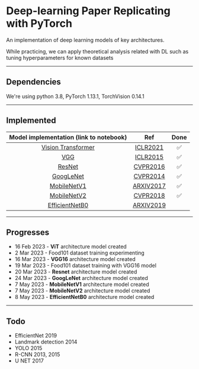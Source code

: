 # Deep-learning Paper Replicating with PyTorch
An implementation of deep learning models of key architectures.

While practicing, we can apply theoretical analysis related with DL such as tuning hyperparameters for known datasets
<hr>

## Dependencies
We're using python 3.8, PyTorch 1.13.1, TorchVision 0.14.1
<hr>

## Implemented
|Model implementation (link to notebook)|Ref|Done|
|:------------------------------------:|:-----------:|:----:|
|[Vision Transformer](./notebook_replicating/ViT_architecture.ipynb)|[ICLR2021](https://arxiv.org/abs/2010.11929)|✅|
|[VGG](./notebook_replicating/VGG-16_architecture.ipynb)|[ICLR2015](https://arxiv.org/pdf/1409.1556.pdf)|✅|
|[ResNet](./notebook_replicating/Resnet_architecture.ipynb)|[CVPR2016](https://arxiv.org/pdf/1512.03385.pdf)|✅|
|[GoogLeNet](./notebook_replicating/GoogLeNet_architecture.ipynb)|[CVPR2014](https://arxiv.org/pdf/1409.4842.pdf)|✅|
|[MobileNetV1](./notebook_replicating/MobileNetV1_architecture.ipynb)|[ARXIV2017](https://arxiv.org/abs/1704.04861)|✅|
|[MobileNetV2](./notebook_replicating/MobileNetV2_architecture.ipynb)|[CVPR2018](https://arxiv.org/abs/1801.04381)|✅|
|[EfficientNetB0](./notebook_replicating/EffcientNet_architecture.ipynb)|[ARXIV2019](https://ieeexplore.ieee.org/document/8578843)||
<hr>

## Progresses
- 16 Feb 2023 - **ViT** architecture model created
- 2 Mar 2023 - Food101 dataset training experimenting
- 16 Mar 2023 - **VGG16** architecture model created
- 19 Mar 2023 - Food101 dataset training with VGG16 model
- 20 Mar 2023 - **Resnet** architecture model created
- 24 Mar 2023 - **GoogLeNet** architecture model created
- 7 May 2023 - **MobileNetV1** architecture model created
- 7 May 2023 - **MobileNetV2** architecture model created
- 8 May 2023 - **EfficientNetB0** architecture model created
<hr>

## Todo
- EfficientNet 2019
- Landmark detection 2014
- YOLO 2015
- R-CNN 2013, 2015
- U NET 2017
